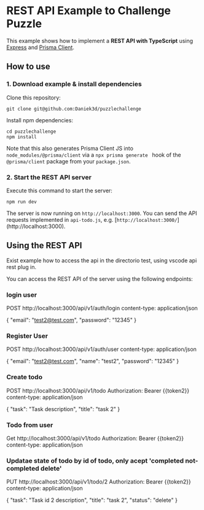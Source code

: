 # REST API Example to Challenge Puzzle

This example shows how to implement a **REST API with TypeScript** using [Express](https://expressjs.com/) and [Prisma Client](https://github.com/prisma/prisma2/blob/master/docs/prisma-client-js/api.md). 

## How to use

### 1. Download example & install dependencies

Clone this repository:

```
git clone git@github.com:Daniek3d/puzzlechallenge
```

Install npm dependencies:

```
cd puzzlechallenge
npm install
```

Note that this also generates Prisma Client JS into `node_modules/@prisma/client` via a `npx prisma generate ` hook of the `@prisma/client` package from your `package.json`.

### 2. Start the REST API server

Execute this command to start the server:

```
npm run dev
```

The server is now running on `http://localhost:3000`. You can send the API requests implemented in `api-todo.js`, e.g. [`http://localhost:3000/`]
(http://localhost:3000).

## Using the REST API
Exist example how to access the api in the directorio test, using vscode api rest plug in.

You can access the REST API of the server using the following endpoints:

### login user
POST http://localhost:3000/api/v1/auth/login
content-type: application/json

{
    "email": "test2@test.com",
    "password": "12345"
}

### Register User
POST http://localhost:3000/api/v1/auth/user
content-type: application/json

{
    "email": "test2@test.com",
    "name": "test2",
    "password": "12345"
}

###  Create todo
POST http://localhost:3000/api/v1/todo
Authorization: Bearer {{token2}}
content-type: application/json

{
    "task": "Task description",
    "title": "task 2"
}


### Todo from user
Get http://localhost:3000/api/v1/todo
Authorization: Bearer {{token2}}
content-type: application/json 


### Updatae state of todo by id of todo, only acept 'completed not-completed delete'
PUT http://localhost:3000/api/v1/todo/2
Authorization: Bearer {{token2}}
content-type: application/json

{
    "task": "Task id 2 description",
    "title": "task 2",
    "status": "delete"
}



